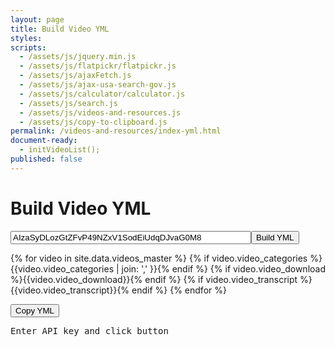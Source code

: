 ```yaml
---
layout: page
title: Build Video YML
styles:
scripts:
  - /assets/js/jquery.min.js
  - /assets/js/flatpickr/flatpickr.js
  - /assets/js/ajaxFetch.js
  - /assets/js/ajax-usa-search-gov.js
  - /assets/js/calculator/calculator.js
  - /assets/js/search.js
  - /assets/js/videos-and-resources.js
  - /assets/js/copy-to-clipboard.js
permalink: /videos-and-resources/index-yml.html
document-ready:
  - initVideoList();
published: false
---
```


# Build Video YML

<input id="API-KEY" size="45" value="AIzaSyDLozGtZFvP49NZxV1SodEiUdqDJvaG0M8"><button id="API-button" onClick="buildYML('API-KEY', 'yml-file');">Build YML</button>

<div class="hide">
{% for video in site.data.videos_master %}<span class="vid-name" id="{{video.video_id}}"></span>
{% if video.video_categories %}<span id="{{video.video_id}}-categories">{{video.video_categories | join: ',' }}</span>{% endif %}
{% if video.video_download %}<span id="{{video.video_id}}-download">{{video.video_download}}</span>{% endif %}
{% if video.video_transcript %}<span id="{{video.video_id}}-transcript">{{video.video_transcript}}</span>{% endif %}
{% endfor %}
</div>

<button id="yml-file-button" onClick="copyDivToClipboard('yml-file');">Copy YML</button>
<div id='yml-file' style="font-family: monospace; white-space: pre;">Enter API key and click button</div>  
